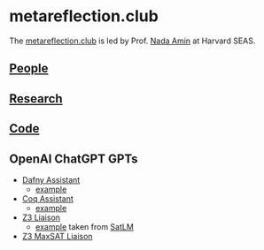 # metareflection.club

The [metareflection.club](/) is led by Prof. [Nada Amin](https://namin.seas.harvrd.edu) at Harvard SEAS.

## [People](people)

## [Research](research)

## [Code](code)

## OpenAI ChatGPT GPTs

- [Dafny Assistant](https://chat.openai.com/g/g-JAUZ1i49Q-dafny-assistant)
  - [example](https://chat.openai.com/share/2874c7fb-6b32-4124-b695-c49dac0cd2f6)
- [Coq Assistant](https://chat.openai.com/g/g-l1Yx0mmy3-coq-assistant)
  - [example](https://chat.openai.com/share/20001cb7-29fc-423a-b2c6-73dea825b062)
- [Z3 Liaison](https://chat.openai.com/g/g-qcpbgz77s-z3-liaison)
  - [example](https://chat.openai.com/share/a05100f6-c5ea-424a-9c61-26d289779ca4) taken from [SatLM](https://arxiv.org/abs/2305.09656)
- [Z3 MaxSAT Liaison](https://chat.openai.com/g/g-VhwH3lcNH-z3-maxsat-liasion)
